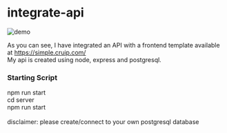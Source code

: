 # integrate-api

![demo](https://user-images.githubusercontent.com/56602986/129898806-a0fac850-d42a-4446-ba79-b09472e381c0.PNG)

As you can see, I have integrated an API with a frontend template available at https://simple.cruip.com/ <br/>
My api is created using node, express and postgresql. <br/>

### Starting Script

npm run start <br/>
cd server <br/>
npm run start <br/>
<br/>
disclaimer: please create/connect to your own postgresql database
